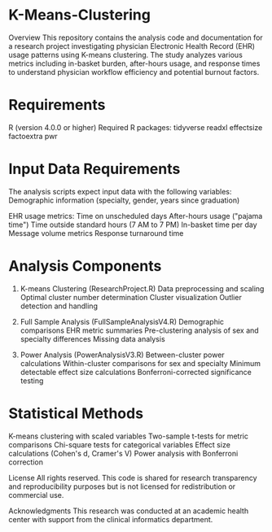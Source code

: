 # K-Means-Clustering
Overview
This repository contains the analysis code and documentation for a research project investigating physician Electronic Health Record (EHR) usage patterns using K-means clustering. The study analyzes various metrics including in-basket burden, after-hours usage, and response times to understand physician workflow efficiency and potential burnout factors.


# Requirements
R (version 4.0.0 or higher)
Required R packages:
tidyverse
readxl
effectsize
factoextra
pwr


# Input Data Requirements
The analysis scripts expect input data with the following variables:
Demographic information (specialty, gender, years since graduation)

EHR usage metrics:
Time on unscheduled days
After-hours usage ("pajama time")
Time outside standard hours (7 AM to 7 PM)
In-basket time per day
Message volume metrics
Response turnaround time


# Analysis Components
1. K-means Clustering (ResearchProject.R)
Data preprocessing and scaling
Optimal cluster number determination
Cluster visualization
Outlier detection and handling

2. Full Sample Analysis (FullSampleAnalysisV4.R)
Demographic comparisons
EHR metric summaries
Pre-clustering analysis of sex and specialty differences
Missing data analysis

3. Power Analysis (PowerAnalysisV3.R)
Between-cluster power calculations
Within-cluster comparisons for sex and specialty
Minimum detectable effect size calculations
Bonferroni-corrected significance testing


# Statistical Methods
K-means clustering with scaled variables
Two-sample t-tests for metric comparisons
Chi-square tests for categorical variables
Effect size calculations (Cohen's d, Cramer's V)
Power analysis with Bonferroni correction



License
All rights reserved. This code is shared for research transparency and reproducibility purposes but is not licensed for redistribution or commercial use.

Acknowledgments
This research was conducted at an academic health center with support from the clinical informatics department.
